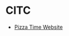 # CITC

<ul>
    <li><a href="intro_to_html/index.html" target="_blank">Pizza Time Website</a></li>
</ul>